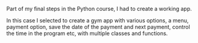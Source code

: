 Part of my final steps in the Python course, I had to create a working app.

In this case I selected to create a gym app with various options, a menu, payment option, save the date of the payment and next payment, control the time in the program etc, with multiple classes and functions.
